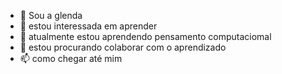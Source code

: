 - 👋 Sou a glenda
- 👀 estou interessada em aprender
- 🌱 atualmente estou aprendendo pensamento computaciomal 
- 💞️ estou procurando colaborar com o aprendizado 
- 📫 como  chegar até mim 

<!---
Glendakurovski/Glendakurovski is a ✨ special ✨ repository because its `README.md` (this file) appears on your GitHub profile.
You can click the Preview link to take a look at your changes.
--->
